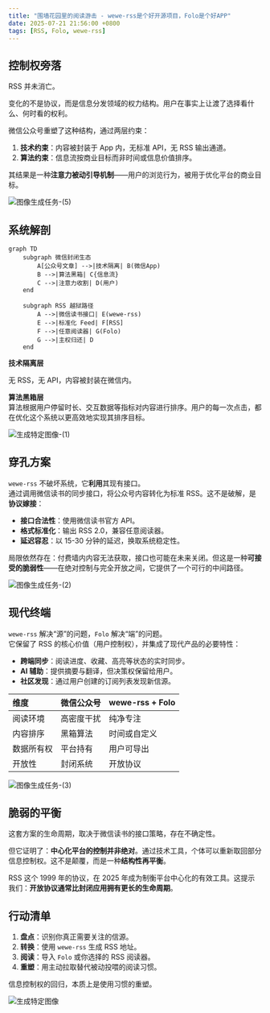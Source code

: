 ```yaml
---
title: "围墙花园里的阅读游击 - wewe-rss是个好开源项目，Folo是个好APP"
date: 2025-07-21 21:56:00 +0800
tags: [RSS, Folo, wewe-rss]
---
```


## 控制权旁落

RSS 并未消亡。

变化的不是协议，而是信息分发领域的权力结构。用户在事实上让渡了选择看什么、何时看的权利。

微信公众号重塑了这种结构，通过两层约束：

1.  **技术约束**：内容被封装于 App 内，无标准 API，无 RSS 输出通道。
2.  **算法约束**：信息流按商业目标而非时间或信息价值排序。

其结果是一种**注意力被动引导机制**——用户的浏览行为，被用于优化平台的商业目标。

![图像生成任务-(5)](<https://cuipengfei.github.io/picx-images-hosting/20250721/图像生成任务-(5).491kn3k47y.png>)

## 系统解剖

```mermaid
graph TD
    subgraph 微信封闭生态
        A[公众号文章] -->|技术隔离| B(微信App)
        B -->|算法黑箱| C{信息流}
        C -->|注意力收割| D(用户)
    end

    subgraph RSS 越狱路径
        A -->|微信读书接口| E(wewe-rss)
        E -->|标准化 Feed| F[RSS]
        F -->|任意阅读器| G(Folo)
        G -->|主权归还| D
    end
```

**技术隔离层**

无 RSS，无 API，内容被封装在微信内。

**算法黑箱层**  
算法根据用户停留时长、交互数据等指标对内容进行排序。用户的每一次点击，都在优化这个系统以更高效地实现其排序目标。

![生成特定图像-(1)](<https://cuipengfei.github.io/picx-images-hosting/20250721/生成特定图像-(1).60uji03h4a.png>)

## 穿孔方案

`wewe-rss` 不破坏系统，它**利用**其现有接口。  
通过调用微信读书的同步接口，将公众号内容转化为标准 RSS。这不是破解，是**协议嫁接**：

- **接口合法性**：使用微信读书官方 API。
- **格式标准化**：输出 RSS 2.0，兼容任意阅读器。
- **延迟容忍**：以 15-30 分钟的延迟，换取系统稳定性。

局限依然存在：付费墙内内容无法获取，接口也可能在未来关闭。但这是一种**可接受的脆弱性**——在绝对控制与完全开放之间，它提供了一个可行的中间路径。

![图像生成任务-(2)](<https://cuipengfei.github.io/picx-images-hosting/20250721/图像生成任务-(2).5q7pouo8yv.png>)

## 现代终端

`wewe-rss` 解决“源”的问题，`Folo` 解决“端”的问题。  
它保留了 RSS 的核心价值（用户控制权），并集成了现代产品的必要特性：

- **跨端同步**：阅读进度、收藏、高亮等状态的实时同步。
- **AI 辅助**：提供摘要与翻译，但决策权保留给用户。
- **社区发现**：通过用户创建的订阅列表发现新信源。

| 维度       | 微信公众号 | wewe-rss + Folo |
| :--------- | :--------- | :-------------- |
| 阅读环境   | 高密度干扰 | 纯净专注        |
| 内容排序   | 黑箱算法   | 时间或自定义    |
| 数据所有权 | 平台持有   | 用户可导出      |
| 开放性     | 封闭系统   | 开放协议        |

![图像生成任务-(3)](<https://cuipengfei.github.io/picx-images-hosting/20250721/图像生成任务-(3).7p3wf6trab.png>)

## 脆弱的平衡

这套方案的生命周期，取决于微信读书的接口策略，存在不确定性。

但它证明了：**中心化平台的控制并非绝对**。通过技术工具，个体可以重新取回部分信息控制权。这不是颠覆，而是一种**结构性再平衡**。

RSS 这个 1999 年的协议，在 2025 年成为制衡平台中心化的有效工具。这提示我们：**开放协议通常比封闭应用拥有更长的生命周期**。

## 行动清单

1.  **盘点**：识别你真正需要关注的信源。
2.  **转换**：使用 `wewe-rss` 生成 RSS 地址。
3.  **阅读**：导入 `Folo` 或你选择的 RSS 阅读器。
4.  **重塑**：用主动拉取替代被动投喂的阅读习惯。

信息控制权的回归，本质上是使用习惯的重塑。

![生成特定图像](https://cuipengfei.github.io/picx-images-hosting/20250721/生成特定图像.1sfc86d8bx.png>)
